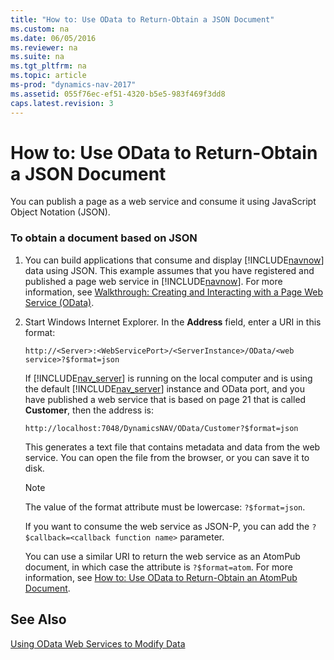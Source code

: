 ```yaml
---
title: "How to: Use OData to Return-Obtain a JSON Document"
ms.custom: na
ms.date: 06/05/2016
ms.reviewer: na
ms.suite: na
ms.tgt_pltfrm: na
ms.topic: article
ms-prod: "dynamics-nav-2017"
ms.assetid: 055f76ec-ef51-4320-b5e5-983f469f3dd8
caps.latest.revision: 3
---
```

# How to: Use OData to Return-Obtain a JSON Document
You can publish a page as a web service and consume it using JavaScript Object Notation \(JSON\).  
  
### To obtain a document based on JSON  
  
1.  You can build applications that consume and display [!INCLUDE[navnow](includes/navnow_md.md)] data using JSON. This example assumes that you have registered and published a page web service in [!INCLUDE[navnow](includes/navnow_md.md)]. For more information, see [Walkthrough: Creating and Interacting with a Page Web Service \(OData\)](Walkthrough:%20Creating%20and%20Interacting%20with%20a%20Page%20Web%20Service%20\(OData\).md).  
  
2.  Start Windows Internet Explorer. In the **Address** field, enter a URI in this format:  
  
    ```  
    http://<Server>:<WebServicePort>/<ServerInstance>/OData/<web service>?$format=json  
    ```  
  
     If [!INCLUDE[nav_server](includes/nav_server_md.md)] is running on the local computer and is using the default [!INCLUDE[nav_server](includes/nav_server_md.md)] instance and OData port, and you have published a web service that is based on page 21 that is called **Customer**, then the address is:  
  
    ```  
    http://localhost:7048/DynamicsNAV/OData/Customer?$format=json  
    ```  
  
     This generates a text file that contains metadata and data from the web service. You can open the file from the browser, or you can save it to disk.  
  
    > [!NOTE]  
    >  The value of the format attribute must be lowercase: `?$format=json`.  
  
     If you want to consume the web service as JSON\-P, you can add the `?$callback=<callback function name>` parameter.  
  
     You can use a similar URI to return the web service as an AtomPub document, in which case the attribute is `?$format=atom`. For more information, see [How to: Use OData to Return\-Obtain an AtomPub Document](How%20to:%20Use%20OData%20to%20Return-Obtain%20an%20AtomPub%20Document.md).  
  
## See Also  
 [Using OData Web Services to Modify Data](Using-OData-Web-Services-to-Modify-Data.md)